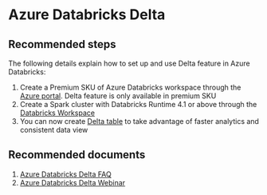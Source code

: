 <properties
	pageTitle="Databricks Delta feature issues"
	description="Databricks Delta feature issues"
	service="microsoft.databricks"
	resource="clusters"
	authors="bprakash"
	displayOrder="7"
	selfHelpType="resource"
	supportTopicIds="32612196"
	resourceTags=""
	productPesIds="16432"
	cloudEnvironments="public"
/>

# Azure Databricks Delta

## **Recommended steps**
The following details explain how to set up and use Delta feature in Azure Databricks:

1. Create a Premium SKU of Azure Databricks workspace through the [Azure portal](https://docs.microsoft.com/azure/azure-databricks/quickstart-create-databricks-workspace-portal). Delta feature is only available in premium SKU
2. Create a Spark cluster with Databricks Runtime 4.1 or above through the [Databricks Workspace](https://docs.microsoft.com/azure/azure-databricks/quickstart-create-databricks-workspace-portal#create-a-spark-cluster-in-databricks) 
3. You can now create [Delta table](https://docs.azuredatabricks.net/delta/index.html) to take advantage of faster analytics and consistent data view

## **Recommended documents**
1. [Azure Databricks Delta FAQ](https://docs.azuredatabricks.net/delta/delta-intro.html#frequently-asked-questions-faq)
2. [Azure Databricks Delta Webinar](https://info.microsoft.com/ww-ondemand-registration-SimplifyDataAccess-webinar.html)
